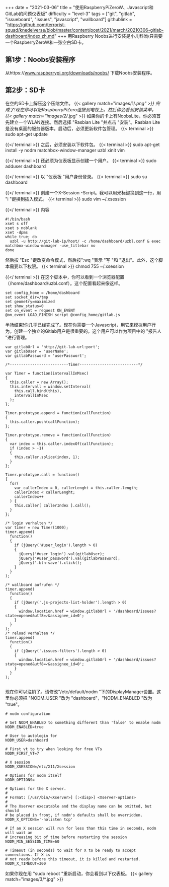 +++
date = "2021-03-06"
title = "使用RaspberryPiZeroW、Javascript和GitLab的问题仪表板"
difficulty = "level-3"
tags = ["git", "gitlab", "issueboard", "issues", "javascript", "wallboard"]
githublink = "https://github.com/terrorist-squad/knedelverse/blob/master/content/post/2021/march/20210306-gitlab-dashboard/index.zh.md"
+++
用Raspberry Noobs进行安装是小儿科!你只需要一个RaspberryZeroW和一张空白SD卡。
## 第1步：Noobs安装程序
从https://www.raspberrypi.org/downloads/noobs/ 下载Noobs安装程序。
## 第2步：SD卡
在空的SD卡上解压这个压缩文件。
{{< gallery match="images/1/*.png" >}}
完成了!现在你可以把RaspberryPiZero连接到电视上。然后你会看到安装菜单。
{{< gallery match="images/2/*.jpg" >}}
如果你的卡上有NoobsLite，你必须首先建立一个WLAN连接。然后选择 "Rasbian Lite "并点击 "安装"。Rasbian Lite是没有桌面的服务器版本。启动后，必须更新软件包管理。
{{< terminal >}}
sudo apt-get update

{{</ terminal >}}
之后，必须安装以下软件包。
{{< terminal >}}
sudo apt-get install -y nodm matchbox-window-manager uzbl xinit vim

{{</ terminal >}}
还必须为仪表板显示创建一个用户。
{{< terminal >}}
sudo adduser dashboard

{{</ terminal >}}
以 "仪表板 "用户身份登录。
{{< terminal >}}
sudo su dashboard

{{</ terminal >}}
创建一个X-Session -Script。我可以用光标键换到这一行，用 "i "键换到插入模式。
{{< terminal >}}
sudo vim ~/.xsession

{{</ terminal >}}
内容
```
#!/bin/bash 
xset s off 
xset s noblank 
xset -dpms 
while true; do 
  uzbl -u http://git-lab-ip/host/ -c /home/dashboard/uzbl.conf & exec matchbox-window-manager -use_titlebar no
done

```
然后按 "Esc "键改变命令模式，然后按":wq "表示 "写 "和 "退出"。此外，这个脚本需要以下权限。
{{< terminal >}}
chmod 755 ~/.xsession

{{</ terminal >}}
在这个脚本中，你可以看到一个浏览器配置（/home/dashboard/uzbl.conf）。这个配置看起来像这样。
```
set config_home = /home/dashboard 
set socket_dir=/tmp 
set geometry=maximized 
set show_status=0 
set on_event = request ON_EVENT 
@on_event LOAD_FINISH script @config_home/gitlab.js

```
半场结束!你几乎已经完成了。现在你需要一个Javascript，用它来模拟用户行为。创建一个独立的Gitlab用户是很重要的。这个用户可以作为项目中的 "报告人 "进行管理。
```
var gitlabUrl = 'http://git-lab-url:port';
var gitlabUser = 'userName';
var gitlabPassword = 'userPasswort';

/*--------------------------Timer--------------------------*/

var Timer = function(intervallInMsec)
{
  this.caller = new Array();
  this.intervall = window.setInterval(
    this.call.bind(this),
    intervallInMsec
  );
};

Timer.prototype.append = function(callFunction)
{
  this.caller.push(callFunction);
};

Timer.prototype.remove = function(callFunction)
{
  var index = this.caller.indexOf(callFunction);
  if (index > -1) 
  {
    this.caller.splice(index, 1);
  }
};

Timer.prototype.call = function()
{
  for(
    var callerIndex = 0, callerLenght = this.caller.length;
    callerIndex < callerLenght;
    callerIndex++
  ) {
    this.caller[ callerIndex ].call();
  }
};

/* login verhalten */
var timer = new Timer(1000);
timer.append(
  function()
  {
    if (jQuery('#user_login').length > 0)
    {
      jQuery('#user_login').val(gitlabUser);
      jQuery('#user_password').val(gitlabPassword);
      jQuery('.btn-save').click();
    }
  }
);

/* wallboard aufrufen */
timer.append(
  function()
  {
    if (jQuery('.js-projects-list-holder').length > 0)
    {
      window.location.href = window.gitlabUrl + '/dashboard/issues?state=opened&utf8=✓&assignee_id=0';
    }
  }
);
/* reload verhalten */
timer.append(
  function()
  {
    if (jQuery('.issues-filters').length > 0)
    {
      window.location.href = window.gitlabUrl + '/dashboard/issues?state=opened&utf8=✓&assignee_id=0';
    }
  }
);


```
现在你可以注销了。请修改"/etc/default/nodm "下的DisplayManager设置。这里你必须把 "NODM_USER "改为 "dashboard"，"NODM_ENABLED "改为 "true"。
```
# nodm configuration

# Set NODM_ENABLED to something different than 'false' to enable nodm
NODM_ENABLED=true

# User to autologin for
NODM_USER=dashboard

# First vt to try when looking for free VTs
NODM_FIRST_VT=7

# X session
NODM_XSESSION=/etc/X11/Xsession

# Options for nodm itself
NODM_OPTIONS=

# Options for the X server.
#
# Format: [/usr/bin/<Xserver>] [:<disp>] <Xserver-options>
#
# The Xserver executable and the display name can be omitted, but should
# be placed in front, if nodm's defaults shall be overridden.
NODM_X_OPTIONS='-nolisten tcp'

# If an X session will run for less than this time in seconds, nodm will wait an
# increasing bit of time before restarting the session
NODM_MIN_SESSION_TIME=60

# Timeout (in seconds) to wait for X to be ready to accept connections. If X is
# not ready before this timeout, it is killed and restarted.
NODM_X_TIMEOUT=300

```
如果你现在用 "sudo reboot "重新启动，你会看到以下仪表板。
{{< gallery match="images/3/*.jpg" >}}